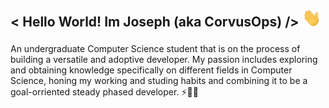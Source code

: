 <!--
**CorvusOps/CorvusOps** is a ✨ _special_ ✨ repository because its `README.md` (this file) appears on your GitHub profile.

Here are some ideas to get you started:

- 🔭 I’m currently working on ...
- 🌱 I’m currently learning ...
- 👯 I’m looking to collaborate on ...
- 🤔 I’m looking for help with ...
- 💬 Ask me about ...
- 📫 How to reach me: ...
- 😄 Pronouns: ...
- ⚡ Fun fact: ...
-->

<h2> <p> < Hello World! Im Joseph (aka CorvusOps) />  <img src="gifs/Wave.gif" width="30"/> </p>  
  <!-- Add an img of me or sumn --> 
  </h2>
  
An undergraduate Computer Science student that is on the process of building a versatile and adoptive developer. My passion includes exploring and obtaining knowledge specifically on different fields in Computer Science, honing my working and studing habits and combining it to be a goal-orriented steady phased developer. ⚡💬😄
